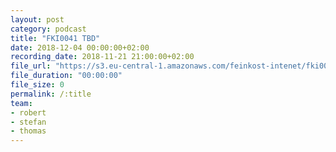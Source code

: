 ```yaml
---
layout: post
category: podcast
title: "FKI0041 TBD"
date: 2018-12-04 00:00:00+02:00
recording_date: 2018-11-21 21:00:00+02:00
file_url: "https://s3.eu-central-1.amazonaws.com/feinkost-intenet/fki0041.mp3"
file_duration: "00:00:00"
file_size: 0
permalink: /:title
team:
- robert
- stefan
- thomas
---
```

